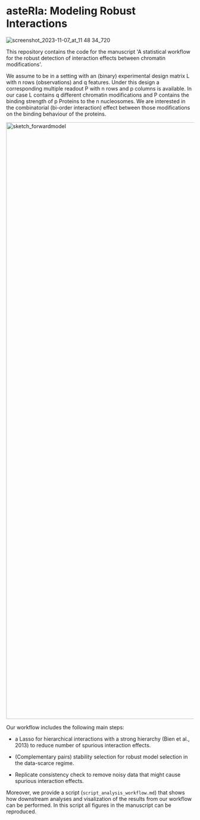 # asteRIa: Modeling Robust Interactions
![screenshot_2023-11-07_at_11 48 34_720](https://github.com/marastadler/RobustInteractions/assets/61226497/2969ff09-8462-4d4f-b2dc-075d3cb7b227)


This repository contains the code for the manuscript 'A statistical workflow for the robust detection of interaction effects between
chromatin modifications'.

We assume to be in a setting with an (binary) experimental design matrix L with n rows (observations) and q features. 
Under this design a corresponding multiple readout P with n rows and p columns is available.
In our case L contains q different chromatin modifications and P contains the binding strength of p Proteins to the n nucleosomes.
We are interested in the combinatorial (bi-order interaction) effect between those modifications on the binding behaviour of the proteins.




<img width="1602" alt="sketch_forwardmodel" src="https://user-images.githubusercontent.com/61226497/194323015-9c3c64cd-18a7-4c2e-80be-301b72998abe.png">




Our workflow includes the following main steps:

- a Lasso for hierarchical interactions with a strong hierarchy (Bien et al., 2013) to reduce number of spurious interaction effects.

- (Complementary pairs) stability selection for robust model selection in the data-scarce regime.

- Replicate consistency check to remove noisy data that might cause spurious interaction effects.


Moreover, we provide a script (`script_analysis_workflow.md`) that shows how downstream analyses and visalization of the results from our workflow can be performed. In this script all figures in the manuscript can be reproduced.


